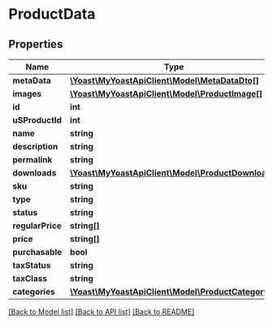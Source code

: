 # ProductData

## Properties
Name | Type | Description | Notes
------------ | ------------- | ------------- | -------------
**metaData** | [**\Yoast\MyYoastApiClient\Model\MetaDataDto[]**](MetaDataDto.md) |  | 
**images** | [**\Yoast\MyYoastApiClient\Model\ProductImage[]**](ProductImage.md) |  | 
**id** | **int** |  | 
**uSProductId** | **int** |  | 
**name** | **string** |  | 
**description** | **string** |  | 
**permalink** | **string** |  | 
**downloads** | [**\Yoast\MyYoastApiClient\Model\ProductDownload[]**](ProductDownload.md) |  | 
**sku** | **string** |  | 
**type** | **string** |  | 
**status** | **string** |  | 
**regularPrice** | **string[]** |  | 
**price** | **string[]** |  | 
**purchasable** | **bool** |  | 
**taxStatus** | **string** |  | 
**taxClass** | **string** |  | 
**categories** | [**\Yoast\MyYoastApiClient\Model\ProductCategory[]**](ProductCategory.md) |  | 

[[Back to Model list]](../../README.md#documentation-for-models) [[Back to API list]](../../README.md#documentation-for-api-endpoints) [[Back to README]](../../README.md)

